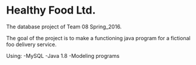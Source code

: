 # Healthy Food Ltd.
The database project of Team 08 Spring_2016.

The goal of the project is to make a functioning java program for a fictional foo delivery service.

Using:
-MySQL
-Java 1.8
-Modeling programs
